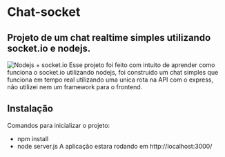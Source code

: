 # Chat-socket
## Projeto de um chat realtime simples utilizando socket.io e nodejs.
![Nodejs + socket.io](https://poiemaweb.com/img/socketio-logo.png)
Esse projeto foi feito com intuito de aprender como funciona o socket.io utilizando nodejs,
foi construido um chat simples que funciona em tempo real utilizando uma unica rota na API com o express, não utilizei nem um framework para o frontend. 
## Instalação
Comandos para inicializar o projeto: 
- npm install
- node server.js
A aplicação estara rodando em http://localhost:3000/
